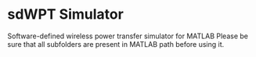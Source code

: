 # sdWPT Simulator
Software-defined wireless power transfer simulator for MATLAB
Please be sure that all subfolders are present in MATLAB path
before using it.
